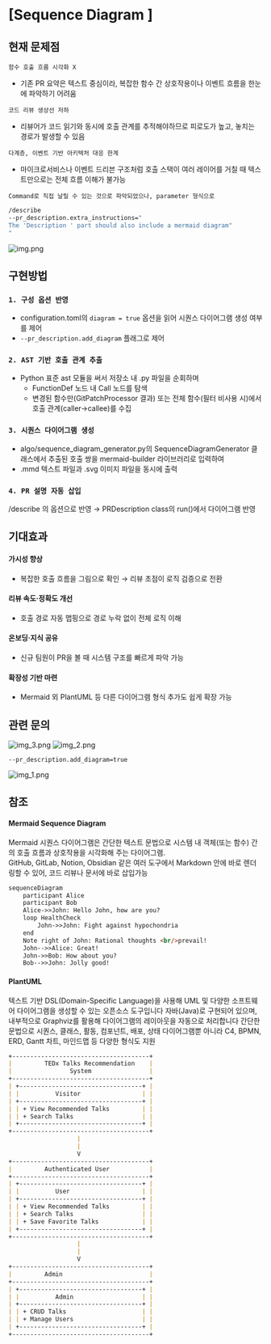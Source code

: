 # [Sequence Diagram ]

## 현재 문제점

`함수 호출 흐름 시각화 X`

- 기존 PR 요약은 텍스트 중심이라, 복잡한 함수 간 상호작용이나 이벤트 흐름을 한눈에 파악하기 어려움 

`코드 리뷰 생상선 저하` 

- 리뷰어가 코드 읽기와 동시에 호출 관계를 추적해야하므로 피로도가 높고, 놓치는 경로가 발생할 수 있음

`다계층, 이벤트 기반 아키텍처 대응 한계`

- 마이크로서비스나 이벤트 드리븐 구조처럼 호출 스택이 여러 레이어를 거칠 때 텍스트만으로는 전체 흐름 이해가 불가능

`Command로 직접 날릴 수 있는 것으로 파악되었으나, parameter 형식으로  `

```bash
/describe
--pr_description.extra_instructions="
The 'Description ' part should also include a mermaid diagram"
"
```

![img.png](../img.png)

## 구현방법

### `1. 구성 옵션 반영`

- configuration.toml의 `diagram = true` 옵션을 읽어 시퀀스 다이어그램 생성 여부를 제어
- `--pr_description.add_diagram` 플래그로 제어

### `2. AST 기반 호출 관계 추출`
- Python 표준 ast 모듈을 써서 저장소 내 .py 파일을 순회하며 
  - FunctionDef 노드 내 Call 노드를 탐색
  - 변경된 함수만(GitPatchProcessor 결과) 또는 전체 함수(필터 비사용 시)에서 호출 관계(caller→callee)를 수집

### `3. 시퀀스 다이어그램 생성`
- algo/sequence_diagram_generator.py의 SequenceDiagramGenerator 클래스에서 추출된 호출 쌍을 mermaid-builder 라이브러리로 입력하여 
- .mmd 텍스트 파일과 .svg 이미지 파일을 동시에 출력

### `4. PR 설명 자동 삽입`
/describe 의 옵션으로 반영 → PRDescription class의 run()에서 다이어그램 반영


## 기대효과
#### **가시성 향상**
- 복잡한 호출 흐름을 그림으로 확인 → 리뷰 초점이 로직 검증으로 전환
    
#### **리뷰 속도·정확도 개선**
- 호출 경로 자동 맵핑으로 경로 누락 없이 전체 로직 이해
    
#### **온보딩·지식 공유**
- 신규 팀원이 PR을 볼 때 시스템 구조를 빠르게 파악 가능
    
#### **확장성 기반 마련** 
- Mermaid 외 PlantUML 등 다른 다이어그램 형식 추가도 쉽게 확장 가능

## 관련 문의
![img_3.png](../img_3.png)
![img_2.png](../img_2.png)
```
--pr_description.add_diagram=true
```


![img_1.png](../img_1.png)


## 참조
####  Mermaid Sequence Diagram
Mermaid 시퀀스 다이어그램은 간단한 텍스트 문법으로 시스템 내 객체(또는 함수) 간의 호출 흐름과 상호작용을 시각화해 주는 다이어그램. <br>
GitHub, GitLab, Notion, Obsidian 같은 여러 도구에서 Markdown 안에 바로 렌더링할 수 있어, 코드 리뷰나 문서에 바로 삽입가능
```markdown
sequenceDiagram
    participant Alice
    participant Bob
    Alice->>John: Hello John, how are you?
    loop HealthCheck
        John->>John: Fight against hypochondria
    end
    Note right of John: Rational thoughts <br/>prevail!
    John-->>Alice: Great!
    John->>Bob: How about you?
    Bob-->>John: Jolly good!
```

#### PlantUML
텍스트 기반 DSL(Domain-Specific Language)을 사용해 UML 및 다양한 소프트웨어 다이어그램을 생성할 수 있는 오픈소스 도구입니다 
자바(Java)로 구현되어 있으며, 내부적으로 Graphviz를 활용해 다이어그램의 레이아웃을 자동으로 처리합니다 
간단한 문법으로 시퀀스, 클래스, 활동, 컴포넌트, 배포, 상태 다이어그램뿐 아니라 C4, BPMN, ERD, Gantt 차트, 마인드맵 등 다양한 형식도 지원
```markdown
+--------------------------------------+
|         TEDx Talks Recommendation    |
|                System                |
+--------------------------------------+
| +----------------------------------+ |
| |          Visitor                 | |
| +----------------------------------+ |
| | + View Recommended Talks         | |
| | + Search Talks                   | |
| +----------------------------------+ |
+--------------------------------------+
                   |
                   |
                   V
+--------------------------------------+
|         Authenticated User           |
+--------------------------------------+
| +----------------------------------+ |
| |          User                    | |
| +----------------------------------+ |
| | + View Recommended Talks         | |
| | + Search Talks                   | |
| | + Save Favorite Talks            | |
| +----------------------------------+ |
+--------------------------------------+
                   |
                   |
                   V
+--------------------------------------+
|         Admin                        |
+--------------------------------------+
| +----------------------------------+ |
| |          Admin                   | |
| +----------------------------------+ |
| | + CRUD Talks                     | |
| | + Manage Users                   | |
| +----------------------------------+ |
+--------------------------------------+
```